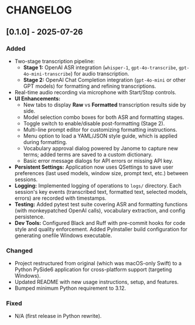 # CHANGELOG

## [0.1.0] - 2025-07-26
### Added
- Two-stage transcription pipeline:
  - **Stage 1:** OpenAI ASR integration (`whisper-1`, `gpt-4o-transcribe`, `gpt-4o-mini-transcribe`) for audio transcription.
  - **Stage 2:** OpenAI Chat Completion integration (`gpt-4o-mini` or other GPT models) for formatting and refining transcriptions.
- Real-time audio recording via microphone with Start/Stop controls.
- **UI Enhancements:** 
  - New tabs to display **Raw** vs **Formatted** transcription results side by side.
  - Model selection combo boxes for both ASR and formatting stages.
  - Toggle switch to enable/disable post-formatting (Stage 2).
  - Multi-line prompt editor for customizing formatting instructions.
  - Menu option to load a YAML/JSON style guide, which is applied during formatting.
  - Vocabulary approval dialog powered by Janome to capture new terms; added terms are saved to a custom dictionary.
  - Basic error message dialogs for API errors or missing API key.
- **Persistent Settings:** Application now uses QSettings to save user preferences (last used models, window size, prompt text, etc.) between sessions.
- **Logging:** Implemented logging of operations to `logs/` directory. Each session's key events (transcribed text, formatted text, selected models, errors) are recorded with timestamps.
- **Testing:** Added pytest test suite covering ASR and formatting functions (with monkeypatched OpenAI calls), vocabulary extraction, and config persistence.
- **Dev Tools:** Configured Black and Ruff with pre-commit hooks for code style and quality enforcement. Added PyInstaller build configuration for generating onefile Windows executable.

### Changed
- Project restructured from original (which was macOS-only Swift) to a Python PySide6 application for cross-platform support (targeting Windows).
- Updated README with new usage instructions, setup, and features.
- Bumped minimum Python requirement to 3.12.

### Fixed
- N/A (first release in Python rewrite).